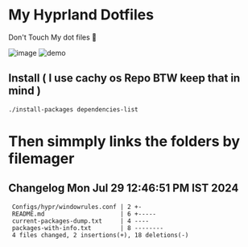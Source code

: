 # My Hyprland Dotfiles
  Don't Touch My dot files 🙂
 

  ![image](https://github.com/ALEX5402/dotfiles/assets/76860596/2fbe6020-4d76-4cf7-b052-58ff43cda405)
  ![demo](https://github.com/ALEX5402/dotfiles/assets/76860596/ff68bba7-e8da-49d3-a716-3ed3d73cfc25)

## Install ( I use cachy os Repo BTW keep that in mind )
``` ./install-packages dependencies-list ```

# Then simmply links the folders by filemager
 
## Changelog Mon Jul 29 12:46:51 PM IST 2024
```
 Configs/hypr/windowrules.conf | 2 +-
 README.md                     | 6 +-----
 current-packages-dump.txt     | 4 ----
 packages-with-info.txt        | 8 --------
 4 files changed, 2 insertions(+), 18 deletions(-)
```
 
